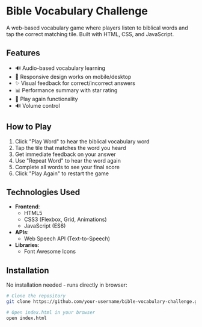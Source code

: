# Bible Vocabulary Challenge


A web-based vocabulary game where players listen to biblical words and tap the correct matching tile. Built with HTML, CSS, and JavaScript.


## Features

- 🔊 Audio-based vocabulary learning
- 📱 Responsive design works on mobile/desktop
- ✨ Visual feedback for correct/incorrect answers
- 📊 Performance summary with star rating
- 🔁 Play again functionality
- 🔊 Volume control

## How to Play

1. Click "Play Word" to hear the biblical vocabulary word
2. Tap the tile that matches the word you heard
3. Get immediate feedback on your answer
4. Use "Repeat Word" to hear the word again
5. Complete all words to see your final score
6. Click "Play Again" to restart the game

## Technologies Used

- **Frontend**: 
  - HTML5
  - CSS3 (Flexbox, Grid, Animations)
  - JavaScript (ES6)
- **APIs**:
  - Web Speech API (Text-to-Speech)
- **Libraries**:
  - Font Awesome Icons

## Installation

No installation needed - runs directly in browser:

```bash
# Clone the repository
git clone https://github.com/your-username/bible-vocabulary-challenge.git

# Open index.html in your browser
open index.html
